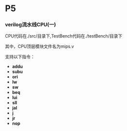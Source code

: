 # P5

### verilog流水线CPU(一)

CPU代码在./src/目录下,TestBench代码在./testBench/目录下

其中，CPU顶层模块文件名为mips.v

支持以下指令：

+ **addu**
+ **subu**
+ **ori**
+ **lw**
+ **sw**
+ **beq**
+ **lui**
+ **sll**
+ **jal**
+ **j**
+ **jr**
+ **nop**